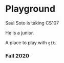 # Playground
Saul Soto is taking CS107

He is a junior.

A place to play with `git`.

### Fall 2020
